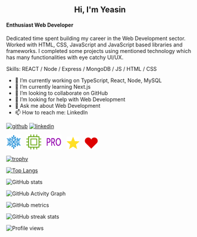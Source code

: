 <h2 align="center" dir="auto">Hi, I'm Yeasin</h2>

#### Enthusiast Web Developer
Dedicated time spent building my career in the Web Development sector. Worked with HTML, CSS, JavaScript and JavaScript based libraries and frameworks. I completed some projects using mentioned technology which has many functionalities with eye catchy UI/UX.

Skills: REACT / Node / Express / MongoDB / JS / HTML / CSS

- 🔭 I’m currently working on TypeScript, React, Node, MySQL 
- 🌱 I’m currently learning Next.js 
- 👯 I’m looking to collaborate on GitHub 
- 🤔 I’m looking for help with Web Development 
- 💬 Ask me about Web Development 
- 📫 How to reach me: LinkedIn 


[<img src='https://cdn.jsdelivr.net/npm/simple-icons@3.0.1/icons/github.svg' alt='github' height='40'>](https://github.com/mdYeasin-cmd)  [<img src='https://cdn.jsdelivr.net/npm/simple-icons@3.0.1/icons/linkedin.svg' alt='linkedin' height='40'>](https://www.linkedin.com/in/https://www.linkedin.com/in/md-yeasin-b755141b9//)  

<a href='https://archiveprogram.github.com/'><img src='https://raw.githubusercontent.com/acervenky/animated-github-badges/master/assets/acbadge.gif' width='40' height='40'></a> <a href='https://docs.github.com/en/developers'><img src='https://raw.githubusercontent.com/acervenky/animated-github-badges/master/assets/devbadge.gif' width='40' height='40'></a> <a href='https://github.com/pricing'><img src='https://raw.githubusercontent.com/acervenky/animated-github-badges/master/assets/pro.gif' width='40' height='40'></a> <a href='https://stars.github.com/'><img src='https://raw.githubusercontent.com/acervenky/animated-github-badges/master/assets/starbadge.gif' width='35' height='35'></a> <a href='https://docs.github.com/en/github/supporting-the-open-source-community-with-github-sponsors'><img src='https://raw.githubusercontent.com/acervenky/animated-github-badges/master/assets/sponsorbadge.gif' width='35' height='35'></a> 

[![trophy](https://github-profile-trophy.vercel.app/?username=mdYeasin-cmd)](https://github.com/ryo-ma/github-profile-trophy)

[![Top Langs](https://github-readme-stats.vercel.app/api/top-langs/?username=mdYeasin-cmd)](https://github.com/anuraghazra/github-readme-stats)

![GitHub stats](https://github-readme-stats.vercel.app/api?username=mdYeasin-cmd&show_icons=true&count_private=true)  

![GitHub Activity Graph](https://activity-graph.herokuapp.com/graph?username=mdYeasin-cmd)  

![GitHub metrics](https://metrics.lecoq.io/mdYeasin-cmd)  

![GitHub streak stats](https://streak-stats.demolab.com/?user=mdYeasin-cmd)  

![Profile views](https://gpvc.arturio.dev/mdYeasin-cmd)  

